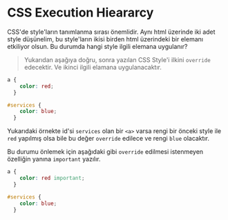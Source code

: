 # CSS Execution Hieararcy

CSS'de style'ların tanımlanma sırası önemlidir. Aynı html üzerinde iki adet style düşünelim, bu style'ların ikisi birden html üzerindeki bir elemanı etkiliyor olsun. Bu durumda hangi style ilgili elemana uygulanır?

> Yukarıdan aşağıya doğru, sonra yazılan CSS Style'i ilkini `override` edecektir. Ve ikinci ilgili elamana uygulanacaktır.

```css
a {
    color: red;
  }

#services {
    color: blue;
  }
```

Yukarıdaki örnekte id'si `services` olan bir `<a>` varsa rengi bir önceki style ile `red` yapılmış olsa bile bu değer `override` edilece ve rengi `blue` olacaktır.

Bu durumu önlemek için aşağıdaki gibi `override` edilmesi istenmeyen özelliğin yanına `important` yazılır.

```css
a {
    color: red important;
  }

#services {
    color: blue;
  }
```
